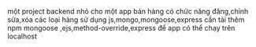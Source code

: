 một project backend nhỏ cho một app bán hàng có chức năng đăng,chỉnh sửa,xóa các loại hàng sử dụng js,mongo,mongoose,express
cần tải thêm npm mongoose ,ejs,method-override,express để app có thể chạy trên localhost
